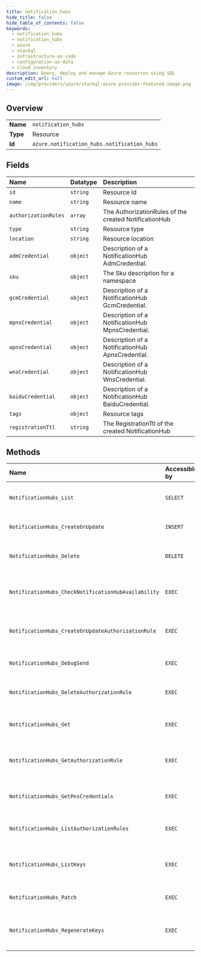 ```yaml
---
title: notification_hubs
hide_title: false
hide_table_of_contents: false
keywords:
  - notification_hubs
  - notification_hubs
  - azure    
  - stackql
  - infrastructure-as-code
  - configuration-as-data
  - cloud inventory
description: Query, deploy and manage Azure resources using SQL
custom_edit_url: null
image: /img/providers/azure/stackql-azure-provider-featured-image.png
---
```

  
    

## Overview
<table><tbody>
<tr><td><b>Name</b></td><td><code>notification_hubs</code></td></tr>
<tr><td><b>Type</b></td><td>Resource</td></tr>
<tr><td><b>Id</b></td><td><code>azure.notification_hubs.notification_hubs</code></td></tr>
</tbody></table>

## Fields
| Name | Datatype | Description |
|:-----|:---------|:------------|
| `id` | `string` | Resource Id |
| `name` | `string` | Resource name |
| `authorizationRules` | `array` | The AuthorizationRules of the created NotificationHub |
| `type` | `string` | Resource type |
| `location` | `string` | Resource location |
| `admCredential` | `object` | Description of a NotificationHub AdmCredential. |
| `sku` | `object` | The Sku description for a namespace |
| `gcmCredential` | `object` | Description of a NotificationHub GcmCredential. |
| `mpnsCredential` | `object` | Description of a NotificationHub MpnsCredential. |
| `apnsCredential` | `object` | Description of a NotificationHub ApnsCredential. |
| `wnsCredential` | `object` | Description of a NotificationHub WnsCredential. |
| `baiduCredential` | `object` | Description of a NotificationHub BaiduCredential. |
| `tags` | `object` | Resource tags |
| `registrationTtl` | `string` | The RegistrationTtl of the created NotificationHub |
## Methods
| Name | Accessible by | Required Params | Description |
|:-----|:--------------|:----------------|:------------|
| `NotificationHubs_List` | `SELECT` | `namespaceName, resourceGroupName, subscriptionId` | Lists the notification hubs associated with a namespace. |
| `NotificationHubs_CreateOrUpdate` | `INSERT` | `namespaceName, notificationHubName, resourceGroupName, subscriptionId` | Creates/Update a NotificationHub in a namespace. |
| `NotificationHubs_Delete` | `DELETE` | `namespaceName, notificationHubName, resourceGroupName, subscriptionId` | Deletes a notification hub associated with a namespace. |
| `NotificationHubs_CheckNotificationHubAvailability` | `EXEC` | `namespaceName, resourceGroupName, subscriptionId, data__name` | Checks the availability of the given notificationHub in a namespace. |
| `NotificationHubs_CreateOrUpdateAuthorizationRule` | `EXEC` | `authorizationRuleName, namespaceName, notificationHubName, resourceGroupName, subscriptionId, data__properties` | Creates/Updates an authorization rule for a NotificationHub |
| `NotificationHubs_DebugSend` | `EXEC` | `namespaceName, notificationHubName, resourceGroupName, subscriptionId` | test send a push notification |
| `NotificationHubs_DeleteAuthorizationRule` | `EXEC` | `authorizationRuleName, namespaceName, notificationHubName, resourceGroupName, subscriptionId` | Deletes a notificationHub authorization rule |
| `NotificationHubs_Get` | `EXEC` | `namespaceName, notificationHubName, resourceGroupName, subscriptionId` | Lists the notification hubs associated with a namespace. |
| `NotificationHubs_GetAuthorizationRule` | `EXEC` | `authorizationRuleName, namespaceName, notificationHubName, resourceGroupName, subscriptionId` | Gets an authorization rule for a NotificationHub by name. |
| `NotificationHubs_GetPnsCredentials` | `EXEC` | `namespaceName, notificationHubName, resourceGroupName, subscriptionId` | Lists the PNS Credentials associated with a notification hub . |
| `NotificationHubs_ListAuthorizationRules` | `EXEC` | `namespaceName, notificationHubName, resourceGroupName, subscriptionId` | Gets the authorization rules for a NotificationHub. |
| `NotificationHubs_ListKeys` | `EXEC` | `authorizationRuleName, namespaceName, notificationHubName, resourceGroupName, subscriptionId` | Gets the Primary and Secondary ConnectionStrings to the NotificationHub  |
| `NotificationHubs_Patch` | `EXEC` | `namespaceName, notificationHubName, resourceGroupName, subscriptionId` | Patch a NotificationHub in a namespace. |
| `NotificationHubs_RegenerateKeys` | `EXEC` | `authorizationRuleName, namespaceName, notificationHubName, resourceGroupName, subscriptionId` | Regenerates the Primary/Secondary Keys to the NotificationHub Authorization Rule |
